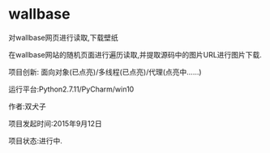 # wallbase
对wallbase网页进行读取,下载壁纸

在wallbase网站的随机页面进行遍历读取,并提取源码中的图片URL进行图片下载.

项目创新: 面向对象(已点亮)/多线程(已点亮)/代理(点亮中……)

运行平台:Python2.7.11/PyCharm/win10

作者:双犬子

项目发起时间:2015年9月12日

项目状态:进行中.
